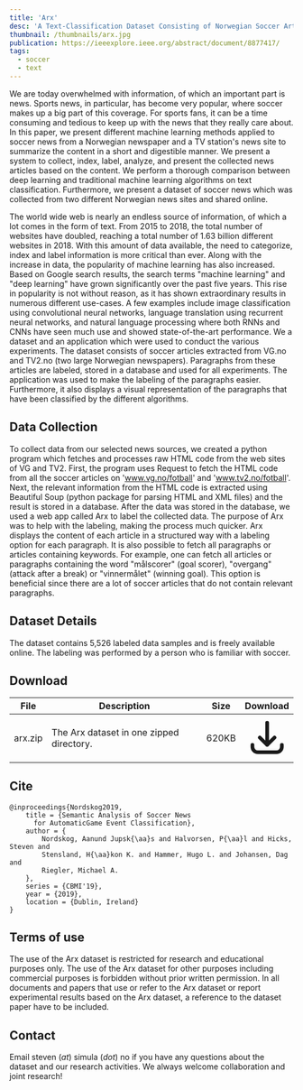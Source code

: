 ```yaml
---
title: 'Arx'
desc: 'A Text-Classification Dataset Consisting of Norwegian Soccer Articles from VG and TV2.'
thumbnail: /thumbnails/arx.jpg
publication: https://ieeexplore.ieee.org/abstract/document/8877417/
tags:
  - soccer
  - text
---
```


We are today overwhelmed with information, of which an important part is news. Sports news, in particular, has become very popular, where soccer makes up a big part of this coverage. For sports fans, it can be a time consuming and tedious to keep up with the news that they really
care about. In this paper, we present different machine learning methods applied to soccer news from a Norwegian newspaper and a TV station's news site to summarize the content in a short and digestible manner. We present a system to collect, index, label, analyze, and present the collected news articles based on the content. We perform a thorough comparison between deep learning and traditional machine learning algorithms on text classification. Furthermore, we present a dataset of soccer news which was collected from two different Norwegian news sites and shared online.

The world wide web is nearly an endless source of information, of which a lot comes in the form of text. From 2015 to 2018, the total number of websites have doubled, reaching a total number of 1.63 billion different websites in 2018. With this amount of data available, the need to categorize, index and label information is more critical than ever. Along with the increase in data, the popularity of machine learning has also increased. Based on Google search results, the search terms "machine learning" and "deep learning" have grown significantly over the past five years. This rise in popularity is not without reason, as it has shown extraordinary results in numerous different use-cases. A few examples include image classification using convolutional neural networks, language translation using recurrent neural networks, and natural language processing where both RNNs and CNNs have seen much use and showed state-of-the-art performance. We a dataset and an application which were used to conduct the various experiments. The dataset consists of soccer articles extracted from VG.no and TV2.no (two large Norwegian newspapers). Paragraphs from these articles are labeled, stored in a database and used for all experiments. The application was used to make the labeling of the paragraphs easier. Furthermore, it also displays a visual representation of the paragraphs that have been classified by the different algorithms.

## Data Collection
To collect data from our selected news sources, we created a python program which fetches and processes raw HTML code from the web sites of VG and TV2. First, the program uses Request to fetch the HTML code from all the soccer articles on 'www.vg.no/fotball' and 'www.tv2.no/fotball'. Next, the relevant information from the HTML code is extracted using Beautiful Soup (python package for parsing HTML and XML files) and the result is stored in a database. After the data was stored in the database, we used a web app called Arx to label the collected data. The purpose of Arx was to help with the labeling, making the process much quicker. Arx displays the content of each article in a structured way with a labeling option for each paragraph. It is also possible to fetch all paragraphs or articles containing keywords. For example, one can fetch all articles or paragraphs containing the word "målscorer" (goal scorer), "overgang" (attack after a break) or "vinnermålet" (winning goal). This option is beneficial since there are a lot of soccer articles that do not contain relevant paragraphs.

## Dataset Details
The dataset contains 5,526 labeled data samples and is freely available online. The labeling was performed by a person who is familiar with soccer.

## Download
| File | Description | Size | Download |
| --- | --- | --- | :---: |
| arx.zip | The Arx dataset in one zipped directory. | 620KB | [<svg xmlns="http://www.w3.org/2000/svg" class="h-6 w-6 m-0 inline-block" fill="none" viewBox="0 0 24 24" stroke="currentColor"><path stroke-linecap="round" stroke-linejoin="round" stroke-width="2" d="M4 16v1a3 3 0 003 3h10a3 3 0 003-3v-1m-4-4l-4 4m0 0l-4-4m4 4V4" /></svg>](https://datasets.simula.no/downloads/arx.zip) |

## Cite

    @inproceedings{Nordskog2019,
        title = {Semantic Analysis of Soccer News 
          for AutomaticGame Event Classification},
        author = {
            Nordskog, Aanund Jupsk{\aa}s and Halvorsen, P{\aa}l and Hicks, Steven and
            Stensland, H{\aa}kon K. and Hammer, Hugo L. and Johansen, Dag and
            Riegler, Michael A.
        },
        series = {CBMI'19},
        year = {2019},
        location = {Dublin, Ireland}
    }

## Terms of use
The use of the Arx dataset is restricted for research and educational purposes only. The use of the Arx dataset for other purposes including commercial purposes is forbidden without prior written permission. In all documents and papers that use or refer to the Arx dataset or report experimental results based on the Arx dataset, a reference to the dataset paper have to be included.

## Contact
Email steven (_at_) simula (_dot_) no if you have any questions about the dataset and our research activities. We always welcome collaboration and joint research!
